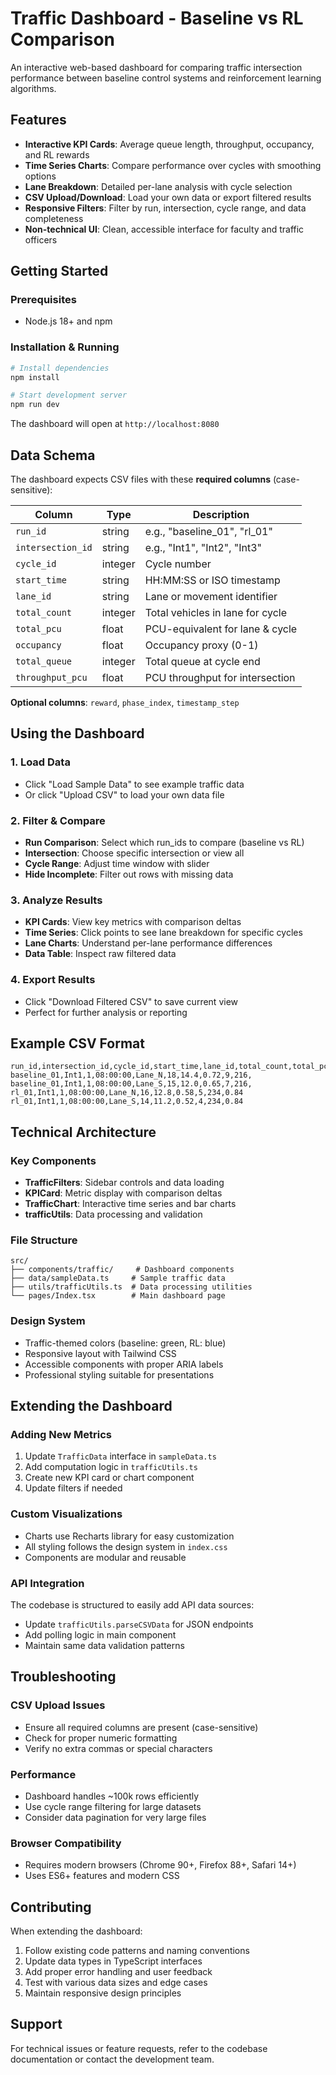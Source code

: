 # Traffic Dashboard - Baseline vs RL Comparison

An interactive web-based dashboard for comparing traffic intersection performance between baseline control systems and reinforcement learning algorithms.

## Features

- **Interactive KPI Cards**: Average queue length, throughput, occupancy, and RL rewards
- **Time Series Charts**: Compare performance over cycles with smoothing options
- **Lane Breakdown**: Detailed per-lane analysis with cycle selection
- **CSV Upload/Download**: Load your own data or export filtered results
- **Responsive Filters**: Filter by run, intersection, cycle range, and data completeness
- **Non-technical UI**: Clean, accessible interface for faculty and traffic officers

## Getting Started

### Prerequisites
- Node.js 18+ and npm

### Installation & Running

```bash
# Install dependencies
npm install

# Start development server
npm run dev
```

The dashboard will open at `http://localhost:8080`

## Data Schema

The dashboard expects CSV files with these **required columns** (case-sensitive):

| Column | Type | Description |
|--------|------|-------------|
| `run_id` | string | e.g., "baseline_01", "rl_01" |
| `intersection_id` | string | e.g., "Int1", "Int2", "Int3" |
| `cycle_id` | integer | Cycle number |
| `start_time` | string | HH:MM:SS or ISO timestamp |
| `lane_id` | string | Lane or movement identifier |
| `total_count` | integer | Total vehicles in lane for cycle |
| `total_pcu` | float | PCU-equivalent for lane & cycle |
| `occupancy` | float | Occupancy proxy (0-1) |
| `total_queue` | integer | Total queue at cycle end |
| `throughput_pcu` | float | PCU throughput for intersection |

**Optional columns**: `reward`, `phase_index`, `timestamp_step`

## Using the Dashboard

### 1. Load Data
- Click "Load Sample Data" to see example traffic data
- Or click "Upload CSV" to load your own data file

### 2. Filter & Compare
- **Run Comparison**: Select which run_ids to compare (baseline vs RL)
- **Intersection**: Choose specific intersection or view all
- **Cycle Range**: Adjust time window with slider
- **Hide Incomplete**: Filter out rows with missing data

### 3. Analyze Results
- **KPI Cards**: View key metrics with comparison deltas
- **Time Series**: Click points to see lane breakdown for specific cycles
- **Lane Charts**: Understand per-lane performance differences
- **Data Table**: Inspect raw filtered data

### 4. Export Results
- Click "Download Filtered CSV" to save current view
- Perfect for further analysis or reporting

## Example CSV Format

```csv
run_id,intersection_id,cycle_id,start_time,lane_id,total_count,total_pcu,occupancy,total_queue,throughput_pcu,reward
baseline_01,Int1,1,08:00:00,Lane_N,18,14.4,0.72,9,216,
baseline_01,Int1,1,08:00:00,Lane_S,15,12.0,0.65,7,216,
rl_01,Int1,1,08:00:00,Lane_N,16,12.8,0.58,5,234,0.84
rl_01,Int1,1,08:00:00,Lane_S,14,11.2,0.52,4,234,0.84
```

## Technical Architecture

### Key Components
- **TrafficFilters**: Sidebar controls and data loading
- **KPICard**: Metric display with comparison deltas
- **TrafficChart**: Interactive time series and bar charts
- **trafficUtils**: Data processing and validation

### File Structure
```
src/
├── components/traffic/     # Dashboard components
├── data/sampleData.ts     # Sample traffic data
├── utils/trafficUtils.ts  # Data processing utilities
└── pages/Index.tsx        # Main dashboard page
```

### Design System
- Traffic-themed colors (baseline: green, RL: blue)
- Responsive layout with Tailwind CSS
- Accessible components with proper ARIA labels
- Professional styling suitable for presentations

## Extending the Dashboard

### Adding New Metrics
1. Update `TrafficData` interface in `sampleData.ts`
2. Add computation logic in `trafficUtils.ts`
3. Create new KPI card or chart component
4. Update filters if needed

### Custom Visualizations
- Charts use Recharts library for easy customization
- All styling follows the design system in `index.css`
- Components are modular and reusable

### API Integration
The codebase is structured to easily add API data sources:
- Update `trafficUtils.parseCSVData` for JSON endpoints
- Add polling logic in main component
- Maintain same data validation patterns

## Troubleshooting

### CSV Upload Issues
- Ensure all required columns are present (case-sensitive)
- Check for proper numeric formatting
- Verify no extra commas or special characters

### Performance
- Dashboard handles ~100k rows efficiently
- Use cycle range filtering for large datasets
- Consider data pagination for very large files

### Browser Compatibility
- Requires modern browsers (Chrome 90+, Firefox 88+, Safari 14+)
- Uses ES6+ features and modern CSS

## Contributing

When extending the dashboard:
1. Follow existing code patterns and naming conventions
2. Update data types in TypeScript interfaces
3. Add proper error handling and user feedback
4. Test with various data sizes and edge cases
5. Maintain responsive design principles

## Support

For technical issues or feature requests, refer to the codebase documentation or contact the development team.